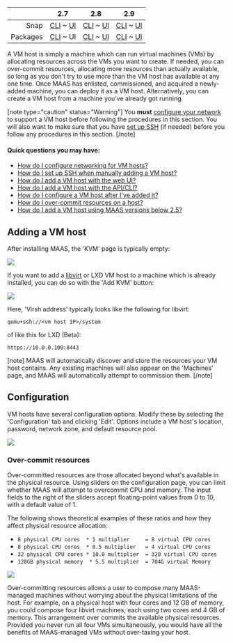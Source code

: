 <!-- deb-2-7-cli
||2.7|2.8|2.9|
|-----:|:-----:|:-----:|:-----:|
|Snap|[CLI](/t/adding-a-vm-host-snap-2-7-cli/2286) ~ [UI](/t/adding-a-vm-host-snap-2-7-ui/2287)|[CLI](/t/adding-a-vm-host-snap-2-8-cli/2288) ~ [UI](/t/adding-a-vm-host-snap-2-8-ui/2289)|[CLI](/t/adding-a-vm-host-snap-2-9-cli/2290) ~ [UI](/t/adding-a-vm-host-snap-2-9-ui/2291)|
|Packages|CLI ~ [UI](/t/adding-a-vm-host-deb-2-7-ui/2293)|[CLI](/t/adding-a-vm-host-deb-2-8-cli/2294) ~ [UI](/t/adding-a-vm-host-deb-2-8-ui/2295)|[CLI](/t/adding-a-vm-host-deb-2-9-cli/2296) ~ [UI](/t/adding-a-vm-host-deb-2-9-ui/2297)|
 deb-2-7-cli -->

||2.7|2.8|2.9|
|-----:|:-----:|:-----:|:-----:|
|Snap|[CLI](/t/adding-a-vm-host-snap-2-7-cli/2286) ~ [UI](/t/adding-a-vm-host-snap-2-7-ui/2287)|[CLI](/t/adding-a-vm-host-snap-2-8-cli/2288) ~ [UI](/t/adding-a-vm-host-snap-2-8-ui/2289)|[CLI](/t/adding-a-vm-host-snap-2-9-cli/2290) ~ [UI](/t/adding-a-vm-host-snap-2-9-ui/2291)|
|Packages|[CLI](/t/adding-a-vm-host-deb-2-7-cli/2292) ~ UI|[CLI](/t/adding-a-vm-host-deb-2-8-cli/2294) ~ [UI](/t/adding-a-vm-host-deb-2-8-ui/2295)|[CLI](/t/adding-a-vm-host-deb-2-9-cli/2296) ~ [UI](/t/adding-a-vm-host-deb-2-9-ui/2297)|

<!-- deb-2-8-cli
||2.7|2.8|2.9|
|-----:|:-----:|:-----:|:-----:|
|Snap|[CLI](/t/adding-a-vm-host-snap-2-7-cli/2286) ~ [UI](/t/adding-a-vm-host-snap-2-7-ui/2287)|[CLI](/t/adding-a-vm-host-snap-2-8-cli/2288) ~ [UI](/t/adding-a-vm-host-snap-2-8-ui/2289)|[CLI](/t/adding-a-vm-host-snap-2-9-cli/2290) ~ [UI](/t/adding-a-vm-host-snap-2-9-ui/2291)|
|Packages|[CLI](/t/adding-a-vm-host-deb-2-7-cli/2292) ~ [UI](/t/adding-a-vm-host-deb-2-7-ui/2293)|CLI ~ [UI](/t/adding-a-vm-host-deb-2-8-ui/2295)|[CLI](/t/adding-a-vm-host-deb-2-9-cli/2296) ~ [UI](/t/adding-a-vm-host-deb-2-9-ui/2297)|
 deb-2-8-cli -->

<!-- deb-2-8-ui
||2.7|2.8|2.9|
|-----:|:-----:|:-----:|:-----:|
|Snap|[CLI](/t/adding-a-vm-host-snap-2-7-cli/2286) ~ [UI](/t/adding-a-vm-host-snap-2-7-ui/2287)|[CLI](/t/adding-a-vm-host-snap-2-8-cli/2288) ~ [UI](/t/adding-a-vm-host-snap-2-8-ui/2289)|[CLI](/t/adding-a-vm-host-snap-2-9-cli/2290) ~ [UI](/t/adding-a-vm-host-snap-2-9-ui/2291)|
|Packages|[CLI](/t/adding-a-vm-host-deb-2-7-cli/2292) ~ [UI](/t/adding-a-vm-host-deb-2-7-ui/2293)|[CLI](/t/adding-a-vm-host-deb-2-8-cli/2294) ~ UI|[CLI](/t/adding-a-vm-host-deb-2-9-cli/2296) ~ [UI](/t/adding-a-vm-host-deb-2-9-ui/2297)|
 deb-2-8-ui -->

<!-- deb-2-9-cli
||2.7|2.8|2.9|
|-----:|:-----:|:-----:|:-----:|
|Snap|[CLI](/t/adding-a-vm-host-snap-2-7-cli/2286) ~ [UI](/t/adding-a-vm-host-snap-2-7-ui/2287)|[CLI](/t/adding-a-vm-host-snap-2-8-cli/2288) ~ [UI](/t/adding-a-vm-host-snap-2-8-ui/2289)|[CLI](/t/adding-a-vm-host-snap-2-9-cli/2290) ~ [UI](/t/adding-a-vm-host-snap-2-9-ui/2291)|
|Packages|[CLI](/t/adding-a-vm-host-deb-2-7-cli/2292) ~ [UI](/t/adding-a-vm-host-deb-2-7-ui/2293)|[CLI](/t/adding-a-vm-host-deb-2-8-cli/2294) ~ [UI](/t/adding-a-vm-host-deb-2-8-ui/2295)|CLI ~ [UI](/t/adding-a-vm-host-deb-2-9-ui/2297)|
 deb-2-9-cli -->

<!-- deb-2-9-ui
||2.7|2.8|2.9|
|-----:|:-----:|:-----:|:-----:|
|Snap|[CLI](/t/adding-a-vm-host-snap-2-7-cli/2286) ~ [UI](/t/adding-a-vm-host-snap-2-7-ui/2287)|[CLI](/t/adding-a-vm-host-snap-2-8-cli/2288) ~ [UI](/t/adding-a-vm-host-snap-2-8-ui/2289)|[CLI](/t/adding-a-vm-host-snap-2-9-cli/2290) ~ [UI](/t/adding-a-vm-host-snap-2-9-ui/2291)|
|Packages|[CLI](/t/adding-a-vm-host-deb-2-7-cli/2292) ~ [UI](/t/adding-a-vm-host-deb-2-7-ui/2293)|[CLI](/t/adding-a-vm-host-deb-2-8-cli/2294) ~ [UI](/t/adding-a-vm-host-deb-2-8-ui/2295)|[CLI](/t/adding-a-vm-host-deb-2-9-cli/2296) ~ UI|
 deb-2-9-ui -->

<!-- snap-2-7-cli
||2.7|2.8|2.9|
|-----:|:-----:|:-----:|:-----:|
|Snap|CLI ~ [UI](/t/adding-a-vm-host-snap-2-7-ui/2287)|[CLI](/t/adding-a-vm-host-snap-2-8-cli/2288) ~ [UI](/t/adding-a-vm-host-snap-2-8-ui/2289)|[CLI](/t/adding-a-vm-host-snap-2-9-cli/2290) ~ [UI](/t/adding-a-vm-host-snap-2-9-ui/2291)|
|Packages|[CLI](/t/adding-a-vm-host-deb-2-7-cli/2292) ~ [UI](/t/adding-a-vm-host-deb-2-7-ui/2293)|[CLI](/t/adding-a-vm-host-deb-2-8-cli/2294) ~ [UI](/t/adding-a-vm-host-deb-2-8-ui/2295)|[CLI](/t/adding-a-vm-host-deb-2-9-cli/2296) ~ [UI](/t/adding-a-vm-host-deb-2-9-ui/2297)|
 snap-2-7-cli -->

<!-- snap-2-7-ui
||2.7|2.8|2.9|
|-----:|:-----:|:-----:|:-----:|
|Snap|[CLI](/t/adding-a-vm-host-snap-2-7-cli/2286) ~ UI|[CLI](/t/adding-a-vm-host-snap-2-8-cli/2288) ~ [UI](/t/adding-a-vm-host-snap-2-8-ui/2289)|[CLI](/t/adding-a-vm-host-snap-2-9-cli/2290) ~ [UI](/t/adding-a-vm-host-snap-2-9-ui/2291)|
|Packages|[CLI](/t/adding-a-vm-host-deb-2-7-cli/2292) ~ [UI](/t/adding-a-vm-host-deb-2-7-ui/2293)|[CLI](/t/adding-a-vm-host-deb-2-8-cli/2294) ~ [UI](/t/adding-a-vm-host-deb-2-8-ui/2295)|[CLI](/t/adding-a-vm-host-deb-2-9-cli/2296) ~ [UI](/t/adding-a-vm-host-deb-2-9-ui/2297)|
 snap-2-7-ui -->

<!-- snap-2-8-cli
||2.7|2.8|2.9|
|-----:|:-----:|:-----:|:-----:|
|Snap|[CLI](/t/adding-a-vm-host-snap-2-7-cli/2286) ~ [UI](/t/adding-a-vm-host-snap-2-7-ui/2287)|CLI ~ [UI](/t/adding-a-vm-host-snap-2-8-ui/2289)|[CLI](/t/adding-a-vm-host-snap-2-9-cli/2290) ~ [UI](/t/adding-a-vm-host-snap-2-9-ui/2291)|
|Packages|[CLI](/t/adding-a-vm-host-deb-2-7-cli/2292) ~ [UI](/t/adding-a-vm-host-deb-2-7-ui/2293)|[CLI](/t/adding-a-vm-host-deb-2-8-cli/2294) ~ [UI](/t/adding-a-vm-host-deb-2-8-ui/2295)|[CLI](/t/adding-a-vm-host-deb-2-9-cli/2296) ~ [UI](/t/adding-a-vm-host-deb-2-9-ui/2297)|
 snap-2-8-cli -->

<!-- snap-2-8-ui
||2.7|2.8|2.9|
|-----:|:-----:|:-----:|:-----:|
|Snap|[CLI](/t/adding-a-vm-host-snap-2-7-cli/2286) ~ [UI](/t/adding-a-vm-host-snap-2-7-ui/2287)|[CLI](/t/adding-a-vm-host-snap-2-8-cli/2288) ~ UI|[CLI](/t/adding-a-vm-host-snap-2-9-cli/2290) ~ [UI](/t/adding-a-vm-host-snap-2-9-ui/2291)|
|Packages|[CLI](/t/adding-a-vm-host-deb-2-7-cli/2292) ~ [UI](/t/adding-a-vm-host-deb-2-7-ui/2293)|[CLI](/t/adding-a-vm-host-deb-2-8-cli/2294) ~ [UI](/t/adding-a-vm-host-deb-2-8-ui/2295)|[CLI](/t/adding-a-vm-host-deb-2-9-cli/2296) ~ [UI](/t/adding-a-vm-host-deb-2-9-ui/2297)|
 snap-2-8-ui -->

<!-- snap-2-9-cli
||2.7|2.8|2.9|
|-----:|:-----:|:-----:|:-----:|
|Snap|[CLI](/t/adding-a-vm-host-snap-2-7-cli/2286) ~ [UI](/t/adding-a-vm-host-snap-2-7-ui/2287)|[CLI](/t/adding-a-vm-host-snap-2-8-cli/2288) ~ [UI](/t/adding-a-vm-host-snap-2-8-ui/2289)|CLI ~ [UI](/t/adding-a-vm-host-snap-2-9-ui/2291)|
|Packages|[CLI](/t/adding-a-vm-host-deb-2-7-cli/2292) ~ [UI](/t/adding-a-vm-host-deb-2-7-ui/2293)|[CLI](/t/adding-a-vm-host-deb-2-8-cli/2294) ~ [UI](/t/adding-a-vm-host-deb-2-8-ui/2295)|[CLI](/t/adding-a-vm-host-deb-2-9-cli/2296) ~ [UI](/t/adding-a-vm-host-deb-2-9-ui/2297)|
 snap-2-9-cli -->

<!-- snap-2-9-ui
||2.7|2.8|2.9|
|-----:|:-----:|:-----:|:-----:|
|Snap|[CLI](/t/adding-a-vm-host-snap-2-7-cli/2286) ~ [UI](/t/adding-a-vm-host-snap-2-7-ui/2287)|[CLI](/t/adding-a-vm-host-snap-2-8-cli/2288) ~ [UI](/t/adding-a-vm-host-snap-2-8-ui/2289)|[CLI](/t/adding-a-vm-host-snap-2-9-cli/2290) ~ UI|
|Packages|[CLI](/t/adding-a-vm-host-deb-2-7-cli/2292) ~ [UI](/t/adding-a-vm-host-deb-2-7-ui/2293)|[CLI](/t/adding-a-vm-host-deb-2-8-cli/2294) ~ [UI](/t/adding-a-vm-host-deb-2-8-ui/2295)|[CLI](/t/adding-a-vm-host-deb-2-9-cli/2296) ~ [UI](/t/adding-a-vm-host-deb-2-9-ui/2297)|
 snap-2-9-ui -->

A VM host is simply a machine which can run virtual machines (VMs) by allocating  resources across the VMs you want to create.  If needed, you can over-commit resources, allocating more resources than actually available, so long as you don't try to use more than the VM host has available at any one time. Once MAAS has enlisted, commissioned, and acquired a newly-added machine, you can deploy it as a VM host.  Alternatively, you can create a VM host from a machine you've already got running.

<!-- deb-2-7-cli
[note type="caution" status="Warning"]
You **must** [configure your network](/t/vm-host-networking/3216) to support a VM host before following the procedures in this section.  You will also want to make sure that you have [set up SSH](/t/vm-host-networking/3216#heading--set-up-ssh) (if needed) before you follow any procedures in this section. 
[/note]

#### Quick questions you may have:

* [How do I configure networking for VM hosts?](/t/vm-host-networking/3216)
* [How do I set up SSH when manually adding a VM host?](/t/vm-host-networking/3216#heading--set-up-ssh)
* [How do I add a VM host with the web UI?](#heading--adding-a-vm-host)
* [How do I add a VM host with the API/CLI?](#heading--adding-a-vm-host-cli)
* [How do I configure a VM host after I've added it?](#heading--configuration)
* [How do I over-commit resources on a host?](#heading--overcommit-resources)
* [How do I add a VM host using MAAS versions below 2.5?](https://old-docs.maas.io/2.5/en/manage-kvm-add-host)
 deb-2-7-cli -->

[note type="caution" status="Warning"]
You **must** [configure your network](/t/vm-host-networking/3217) to support a VM host before following the procedures in this section.  You will also want to make sure that you have [set up SSH](/t/vm-host-networking/3217#heading--set-up-ssh) (if needed) before you follow any procedures in this section. 
[/note]

#### Quick questions you may have:

* [How do I configure networking for VM hosts?](/t/vm-host-networking/3217)
* [How do I set up SSH when manually adding a VM host?](/t/vm-host-networking/3217#heading--set-up-ssh)
* [How do I add a VM host with the web UI?](#heading--adding-a-vm-host)
* [How do I add a VM host with the API/CLI?](#heading--adding-a-vm-host-cli)
* [How do I configure a VM host after I've added it?](#heading--configuration)
* [How do I over-commit resources on a host?](#heading--overcommit-resources)
* [How do I add a VM host using MAAS versions below 2.5?](https://old-docs.maas.io/2.5/en/manage-kvm-add-host)

<!-- deb-2-8-cli
[note type="caution" status="Warning"]
You **must** [configure your network](/t/vm-host-networking/3218) to support a VM host before following the procedures in this section.  You will also want to make sure that you have [set up SSH](/t/vm-host-networking/3218#heading--set-up-ssh) (if needed) before you follow any procedures in this section. 
[/note]

#### Quick questions you may have:

* [How do I configure networking for VM hosts?](/t/vm-host-networking/3218)
* [How do I set up SSH when manually adding a VM host?](/t/vm-host-networking/3218#heading--set-up-ssh)
* [How do I add a VM host with the web UI?](#heading--adding-a-vm-host)
* [How do I add a VM host with the API/CLI?](#heading--adding-a-vm-host-cli)
* [How do I configure a VM host after I've added it?](#heading--configuration)
* [How do I over-commit resources on a host?](#heading--overcommit-resources)
* [How do I add a VM host using MAAS versions below 2.5?](https://old-docs.maas.io/2.5/en/manage-kvm-add-host)
 deb-2-8-cli -->

<!-- deb-2-8-ui
[note type="caution" status="Warning"]
You **must** [configure your network](/t/vm-host-networking/3219) to support a VM host before following the procedures in this section.  You will also want to make sure that you have [set up SSH](/t/vm-host-networking/3219#heading--set-up-ssh) (if needed) before you follow any procedures in this section. 
[/note]

#### Quick questions you may have:

* [How do I configure networking for VM hosts?](/t/vm-host-networking/3219)
* [How do I set up SSH when manually adding a VM host?](/t/vm-host-networking/3219#heading--set-up-ssh)
* [How do I add a VM host with the web UI?](#heading--adding-a-vm-host)
* [How do I add a VM host with the API/CLI?](#heading--adding-a-vm-host-cli)
* [How do I configure a VM host after I've added it?](#heading--configuration)
* [How do I over-commit resources on a host?](#heading--overcommit-resources)
* [How do I add a VM host using MAAS versions below 2.5?](https://old-docs.maas.io/2.5/en/manage-kvm-add-host)
 deb-2-8-ui -->

<!-- deb-2-9-cli
[note type="caution" status="Warning"]
You **must** [configure your network](/t/vm-host-networking/3220) to support a VM host before following the procedures in this section.  You will also want to make sure that you have [set up SSH](/t/vm-host-networking/3220#heading--set-up-ssh) (if needed) before you follow any procedures in this section. 
[/note]

#### Quick questions you may have:

* [How do I configure networking for VM hosts?](/t/vm-host-networking/3220)
* [How do I set up SSH when manually adding a VM host?](/t/vm-host-networking/3220#heading--set-up-ssh)
* [How do I add a VM host with the web UI?](#heading--adding-a-vm-host)
* [How do I add a VM host with the API/CLI?](#heading--adding-a-vm-host-cli)
* [How do I configure a VM host after I've added it?](#heading--configuration)
* [How do I over-commit resources on a host?](#heading--overcommit-resources)
* [How do I add a VM host using MAAS versions below 2.5?](https://old-docs.maas.io/2.5/en/manage-kvm-add-host)
 deb-2-9-cli -->

<!-- deb-2-9-ui
[note type="caution" status="Warning"]
You **must** [configure your network](/t/vm-host-networking/3221) to support a VM host before following the procedures in this section.  You will also want to make sure that you have [set up SSH](/t/vm-host-networking/3221#heading--set-up-ssh) (if needed) before you follow any procedures in this section. 
[/note]

#### Quick questions you may have:

* [How do I configure networking for VM hosts?](/t/vm-host-networking/3221)
* [How do I set up SSH when manually adding a VM host?](/t/vm-host-networking/3221#heading--set-up-ssh)
* [How do I add a VM host with the web UI?](#heading--adding-a-vm-host)
* [How do I add a VM host with the API/CLI?](#heading--adding-a-vm-host-cli)
* [How do I configure a VM host after I've added it?](#heading--configuration)
* [How do I over-commit resources on a host?](#heading--overcommit-resources)
* [How do I add a VM host using MAAS versions below 2.5?](https://old-docs.maas.io/2.5/en/manage-kvm-add-host)
 deb-2-9-ui -->

<!-- snap-2-7-cli
[note type="caution" status="Warning"]
You **must** [configure your network](/t/vm-host-networking/3210) to support a VM host before following the procedures in this section.  You will also want to make sure that you have [set up SSH](/t/vm-host-networking/3210#heading--set-up-ssh) (if needed) before you follow any procedures in this section. 
[/note]

#### Quick questions you may have:

* [How do I configure networking for VM hosts?](/t/vm-host-networking/3210)
* [How do I set up SSH when manually adding a VM host?](/t/vm-host-networking/3210#heading--set-up-ssh)
* [How do I add a VM host with the web UI?](#heading--adding-a-vm-host)
* [How do I add a VM host with the API/CLI?](#heading--adding-a-vm-host-cli)
* [How do I configure a VM host after I've added it?](#heading--configuration)
* [How do I over-commit resources on a host?](#heading--overcommit-resources)
* [How do I add a VM host using MAAS versions below 2.5?](https://old-docs.maas.io/2.5/en/manage-kvm-add-host)
 snap-2-7-cli -->

<!-- snap-2-7-ui
[note type="caution" status="Warning"]
You **must** [configure your network](/t/vm-host-networking/3211) to support a VM host before following the procedures in this section.  You will also want to make sure that you have [set up SSH](/t/vm-host-networking/3211#heading--set-up-ssh) (if needed) before you follow any procedures in this section. 
[/note]

#### Quick questions you may have:

* [How do I configure networking for VM hosts?](/t/vm-host-networking/3211)
* [How do I set up SSH when manually adding a VM host?](/t/vm-host-networking/3211#heading--set-up-ssh)
* [How do I add a VM host with the web UI?](#heading--adding-a-vm-host)
* [How do I add a VM host with the API/CLI?](#heading--adding-a-vm-host-cli)
* [How do I configure a VM host after I've added it?](#heading--configuration)
* [How do I over-commit resources on a host?](#heading--overcommit-resources)
* [How do I add a VM host using MAAS versions below 2.5?](https://old-docs.maas.io/2.5/en/manage-kvm-add-host)
 snap-2-7-ui -->

<!-- snap-2-8-cli
[note type="caution" status="Warning"]
You **must** [configure your network](/t/vm-host-networking/3212) to support a VM host before following the procedures in this section.  You will also want to make sure that you have [set up SSH](/t/vm-host-networking/3212#heading--set-up-ssh) (if needed) before you follow any procedures in this section. 
[/note]

#### Quick questions you may have:

* [How do I configure networking for VM hosts?](/t/vm-host-networking/3212)
* [How do I set up SSH when manually adding a VM host?](/t/vm-host-networking/3212#heading--set-up-ssh)
* [How do I add a VM host with the web UI?](#heading--adding-a-vm-host)
* [How do I add a VM host with the API/CLI?](#heading--adding-a-vm-host-cli)
* [How do I configure a VM host after I've added it?](#heading--configuration)
* [How do I over-commit resources on a host?](#heading--overcommit-resources)
* [How do I add a VM host using MAAS versions below 2.5?](https://old-docs.maas.io/2.5/en/manage-kvm-add-host)
 snap-2-8-cli -->

<!-- snap-2-8-ui
[note type="caution" status="Warning"]
You **must** [configure your network](/t/vm-host-networking/3213) to support a VM host before following the procedures in this section.  You will also want to make sure that you have [set up SSH](/t/vm-host-networking/3213#heading--set-up-ssh) (if needed) before you follow any procedures in this section. 
[/note]

#### Quick questions you may have:

* [How do I configure networking for VM hosts?](/t/vm-host-networking/3213)
* [How do I set up SSH when manually adding a VM host?](/t/vm-host-networking/3213#heading--set-up-ssh)
* [How do I add a VM host with the web UI?](#heading--adding-a-vm-host)
* [How do I add a VM host with the API/CLI?](#heading--adding-a-vm-host-cli)
* [How do I configure a VM host after I've added it?](#heading--configuration)
* [How do I over-commit resources on a host?](#heading--overcommit-resources)
* [How do I add a VM host using MAAS versions below 2.5?](https://old-docs.maas.io/2.5/en/manage-kvm-add-host)
 snap-2-8-ui -->

<!-- snap-2-9-cli
[note type="caution" status="Warning"]
You **must** [configure your network](/t/vm-host-networking/3214) to support a VM host before following the procedures in this section.  You will also want to make sure that you have [set up SSH](/t/vm-host-networking/3214#heading--set-up-ssh) (if needed) before you follow any procedures in this section. 
[/note]

#### Quick questions you may have:

* [How do I configure networking for VM hosts?](/t/vm-host-networking/3214)
* [How do I set up SSH when manually adding a VM host?](/t/vm-host-networking/3214#heading--set-up-ssh)
* [How do I add a VM host with the web UI?](#heading--adding-a-vm-host)
* [How do I add a VM host with the API/CLI?](#heading--adding-a-vm-host-cli)
* [How do I configure a VM host after I've added it?](#heading--configuration)
* [How do I over-commit resources on a host?](#heading--overcommit-resources)
* [How do I add a VM host using MAAS versions below 2.5?](https://old-docs.maas.io/2.5/en/manage-kvm-add-host)
 snap-2-9-cli -->

<!-- snap-2-9-ui
[note type="caution" status="Warning"]
You **must** [configure your network](/t/vm-host-networking/3215) to support a VM host before following the procedures in this section.  You will also want to make sure that you have [set up SSH](/t/vm-host-networking/3215#heading--set-up-ssh) (if needed) before you follow any procedures in this section. 
[/note]

#### Quick questions you may have:

* [How do I configure networking for VM hosts?](/t/vm-host-networking/3215)
* [How do I set up SSH when manually adding a VM host?](/t/vm-host-networking/3215#heading--set-up-ssh)
* [How do I add a VM host with the web UI?](#heading--adding-a-vm-host)
* [How do I add a VM host with the API/CLI?](#heading--adding-a-vm-host-cli)
* [How do I configure a VM host after I've added it?](#heading--configuration)
* [How do I over-commit resources on a host?](#heading--overcommit-resources)
* [How do I add a VM host using MAAS versions below 2.5?](https://old-docs.maas.io/2.5/en/manage-kvm-add-host)
 snap-2-9-ui -->

<h2 id="heading--adding-a-vm-host">Adding a VM host</h2>

After installing MAAS, the 'KVM' page is typically empty:

<a href="https://discourse.maas.io/uploads/default/original/1X/fa0cc573f34cb23ca0ac026e97ef5b618ff1fed3.jpeg" target = "_blank"><img src="https://discourse.maas.io/uploads/default/original/1X/fa0cc573f34cb23ca0ac026e97ef5b618ff1fed3.jpeg"></a> 

If you want to add a [libvirt](https://ubuntu.com/server/docs/virtualization-libvirt) or LXD VM host to a machine which is already installed, you can do so with the 'Add KVM' button:

<a href="https://discourse.maas.io/uploads/default/original/1X/197ae57b89b32546cf054fff49452f9025354af8.jpeg" target = "_blank"><img src="https://discourse.maas.io/uploads/default/original/1X/197ae57b89b32546cf054fff49452f9025354af8.jpeg"></a> 

Here, 'Virsh address' typically looks like the following for libvirt:

    qemu+ssh://<vm host IP>/system

of like this for LXD (Beta):

    https://10.0.0.100:8443

<!-- deb-2-7-cli deb-2-8-cli deb-2-9-cli snap-2-8-cli snap-2-7-cli snap-2-9-cli
To add a VM host:

``` bash
maas $PROFILE vm-hosts create type=$VM_HOST_TYPE power_address=$POWER_ADDRESS \
    [power_user=$USERNAME] [power_pass=$PASSWORD] [zone=$ZONE] \
    [tags=$TAG1,$TAG2,...]
```

$VM_HOST_TYPE can currently take three values: `rsd`, `virsh`, and `lxd`.

$POWER_ADDRESS typically looks like the following for libvirt:

    qemu+ssh://<vm host IP>/system

of like this for LXD (Beta):

    https://10.0.0.100:8443

Both $USERNAME and $PASSWORD are optional for the virsh power type. $ZONE and $TAGS are optional for all VM hosts.

The `power_...` parameters will vary with power type.  See the [API reference](/docs/api#power-types) for a listing of available power types.

<h3>Some examples</h3>

For example, to create an RSD VM host, enter:

``` bash
maas $PROFILE vm-hosts create type=rsd power_address=10.3.0.1:8443 \
    power_user=admin power_pass=admin
```

To create a KVM host, enter the following:

``` bash
maas $PROFILE vm-hosts create type=virsh power_address=qemu+ssh://ubuntu@192.168.1.2/system
```
deb-2-7-cli deb-2-8-cli deb-2-9-cli snap-2-8-cli snap-2-7-cli snap-2-9-cli -->

[note]
MAAS will automatically discover and store the resources your VM host contains. Any existing machines will also appear on the 'Machines' page, and MAAS will automatically attempt to commission them.
[/note]

<h2 id="heading--configuration">Configuration</h2>

VM hosts have several configuration options. Modify these by selecting the 'Configuration' tab and clicking 'Edit'. Options include a VM host's location, password, network zone, and default resource pool.

<a href="https://discourse.maas.io/uploads/default/original/1X/e6f9b3effcc9e4f44a09836cf6185449410bae7f.png" target = "_blank"><img src="https://discourse.maas.io/uploads/default/original/1X/e6f9b3effcc9e4f44a09836cf6185449410bae7f.png"></a>

<!-- deb-2-7-cli deb-2-8-cli deb-2-9-cli snap-2-8-cli snap-2-7-cli snap-2-9-cli
Using the CLI, it's possible to update the configuration of a VM host.  You can change these configurable parameters with an `update` command -- but first, you'll want to know how to check the values of configurable parameters, both before and after the change.

<h3>List VM-hosts</h3>

To begin, you can list your available KVM-hosts with the following command:


```
maas admin vm-hosts read | jq -r '(["ID, "VM-HOST","SYSID","CORES",
"USED","RAM", "USED","STORAGE", "USED"] | (., map(length*"-"))),
(.[]| [.id,.name,.host.system_id,.total.cores, .used.cores, .total.memory, .used.memory,.total.local_storage, .used.local_storage])
| @tsv' | column -t
```

This command is in the [CLI cookbook](/t/the-cli-cookbook/2218) as [lsvmh](/t/the-cli-cookbook/2218#heading--vm-host-list)

<h3>List configurable VM host parameters</h3>

There are just a few parameters that you can change for a VM host.  You can list these, on a per-host basis, using the following procedure:

1. Run the command above[lsvmh](/t/the-cli-cookbook/2218#heading--vm-host-list)) to get the VM host ID (different from the System ID, see the first column in the listing).

2. Enter the following command ([lsvmhc](/t/the-cli-cookbook/2218#heading--vm-host-config) to list configurable parameters:

```
maas admin vm-host read $ID | jq -r '(["ID","NAME","POOL","ZONE",
"CPU-O/C", "RAM-O/C", "TAGS"] | (., map(length*"-"))), (.| [.id,.name,
.pool.name, .zone.name,.cpu_over_commit_ratio, 
.memory_over_commit_ratio, .tags[]]) | @tsv' | column -t
```

where $ID is the ID (not System ID) of the VM-host.

<h3>Change the VM host's name</h3>

You can change the VM host's name very simply, with this command:

    maas admin vm-host update $ID name=$NEW_NAME

where $ID is the VM host's ID (not System ID), and $NEW_NAME is the new name you want to assign.  You can check that the change was successful by just printing out the ID and name, like this:

```
maas admin vm-host read $ID | jq -r '(["ID","NAME"] 
| (., map(length*"-"))), (.| [.id,.name]) 
| @tsv' | column -t
```

You can find this script at [catvmname](/t/the-cli-cookbook-2218#heading--jq-check-vm-host-name).

<h3>Change the VM host's pool</h3>

You can also change the VM host's pool with a simple command:

    maas admin vm-host update $ID pool=$VALID_POOL

where $ID is the VM host's ID (not System ID), and $VALID_POOL is the name of a pool that already exists.  If you mention a pool you haven't created yet, you'll get an error like this:

```
{"pool": ["Select a valid choice. That choice is not one of the available choices."]}
```

If you want to see the available choices, you can list pools with [catvmpool](/t/the-cli-cookbook-2218#heading--list-pools):

    maas admin resource-pools read | jq -r '.[] | (.name)'

If you really want to set your VM host to a new one, you just need to create a new one with this command:

    maas admin resource-pools create name=$NEW_POOL_NAME

Then double-check it with `catvmpools`, and assign your VM host to it using the earlier command. 
deb-2-7-cli deb-2-8-cli deb-2-9-cli snap-2-8-cli snap-2-7-cli snap-2-9-cli -->

<h3 id="heading--overcommit-resources">Over-commit resources</h3>

Over-committed resources are those allocated beyond what's available in the physical resource. Using sliders on the configuration page, you can limit whether MAAS will attempt to overcommit CPU and memory. The input fields to the right of the sliders accept floating-point values from 0 to 10, with a default value of 1.

The following shows theoretical examples of these ratios and how they affect physical resource allocation:

-   `8 physical CPU cores  * 1 multiplier     = 8 virtual CPU cores`
-   `8 physical CPU cores  * 0.5 multiplier   = 4 virtual CPU cores`
-   `32 physical CPU cores * 10.0 multiplier  = 320 virtual CPU cores`
-   `128GB physical memory  * 5.5 multiplier  = 704G virtual Memory`

<a href="https://discourse.maas.io/uploads/default/original/1X/27a8f21392af3d29a500e33f99e1f79c578cf29c.jpeg" target = "_blank"><img src="https://discourse.maas.io/uploads/default/original/1X/27a8f21392af3d29a500e33f99e1f79c578cf29c.jpeg"></a> 

Over-committing resources allows a user to compose many MAAS-managed machines without worrying about the physical limitations of the host. For example, on a physical host with four cores and 12 GB of memory, you could compose four libvirt machines, each using two cores and 4 GB of memory.  This arrangement over commits the available physical resources. Provided you never run all four VMs simultaneously, you would have all the benefits of MAAS-managed VMs without over-taxing your host.